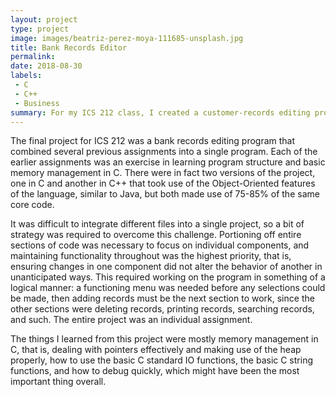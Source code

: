 ```yaml
---
layout: project
type: project
image: images/beatriz-perez-moya-111685-unsplash.jpg
title: Bank Records Editor
permalink:
date: 2018-08-30
labels:
 - C
 - C++
 - Business
summary: For my ICS 212 class, I created a customer-records editing program with a text interface and external storage capability.
---
```


The final project for ICS 212 was a bank records editing program that combined several previous assignments into a single program. Each of the earlier assignments was an exercise in learning program structure and basic memory management in C. There were in fact two versions of the project, one in C and another in C++ that took use of the Object-Oriented features of the language, similar to Java, but both made use of 75-85% of the same core code.

It was difficult to integrate different files into a single project, so a bit of strategy was required to overcome this challenge. Portioning off entire sections of code was necessary to focus on individual components, and maintaining functionality throughout was the highest priority, that is, ensuring changes in one component did not alter the behavior of another in unanticipated ways. This required working on the program in something of a logical manner: a functioning menu was needed before any selections could be made, then adding records must be the next section to work, since the other sections were deleting records, printing records, searching records, and such. The entire project was an individual assignment.

The things I learned from this project were mostly memory management in C, that is, dealing with pointers effectively and making use of the heap properly, how to use the basic C standard IO functions, the basic C string functions, and how to debug quickly, which might have been the most important thing overall.
